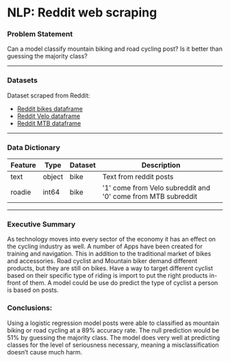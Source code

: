 # NLP: Reddit web scraping 

### Problem Statement

Can a model classify mountain biking and road cycling post?
Is it better than guessing the majority class?

---

### Datasets

Dataset scraped from Reddit:

- [Reddit bikes dataframe](./datasets/bike.csv)
- [Reddit Velo dataframe](./datasets/velo.csv)
- [Reddit MTB dataframe](./datasets/MTB.csv)
---

### Data Dictionary

|Feature|Type|Dataset|Description|
|---|---|---|---|
text|object|bike|Text from reddit posts
roadie|int64|bike|'1' come from Velo subreddit and '0' come from MTB subreddit

---
### Executive Summary

As technology moves into every sector of the economy it has an effect on the cycling industry as well. A number of Apps have been created for training and navigation. This in addition to the traditional market of bikes and accessories. Road cyclist and Mountain biker demand different products, but they are still on bikes. Have a way to target different cyclist based on their specific type of riding is import to put the right products in-front of them. A model could be use do predict the type of cyclist a person is based on posts.


### Conclusions:

Using a logistic regression model posts were able to classified as mountain biking or road cycling at a 89% accuracy rate. The null prediction would be 51% by guessing the majority class. The model does very well at predicting classes for the level of seriousness necessary, meaning a misclassification doesn’t cause much harm. 